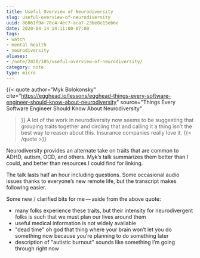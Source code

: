 ```yaml
---
title: Useful Overview of Neurodiversity
slug: useful-overview-of-neurodiversity
uuid: 86061f9a-78c4-4ec7-aca7-23be8e15eb6e
date: 2020-04-14 14:11:00-07:00
tags:
- watch
- mental health
- neurodiversity
aliases:
- /note/2020/105/useful-overview-of-neurodiversity/
category: note
type: micro
---
```

{{< quote
  author="Myk Bolokonsky"
  cite="https://egghead.io/lessons/egghead-things-every-software-engineer-should-know-about-neurodiversity"
  source="Things Every Software Engineer Should Know About Neurodiversity"
  >}}
A lot of the work in neurodiversity now seems to be suggesting that
grouping traits together and circling that and calling it a thing
isn’t the best way to reason about this. Insurance companies really
love it.
{{< /quote >}}

Neurodiversity provides an alternate take on traits that are common to
ADHD, autism, OCD, and others. Myk’s talk summarizes them better than I
could, and better than resources I could find for linking.

The talk lasts half an hour including questions. Some occasional audio
issues thanks to everyone’s new remote life, but the transcript makes
following easier.

Some new / clarified bits for me — aside from the above quote:

- many folks experience these traits, but their intensity for
  neurodivergent folks is such that we must plan our lives around them
- useful medical information is not widely available
- "dead time" oh god that thing where your brain won’t let you do
  something now because you’re planning to do something later
- description of "autistic burnout" sounds like something I’m going
  through right now